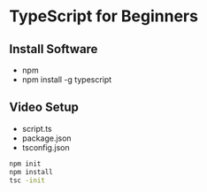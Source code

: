 # TypeScript for Beginners

## Install Software

- npm
- npm install -g typescript

## Video Setup

- script.ts
- package.json
- tsconfig.json

```bash
npm init
npm install
tsc -init
```
